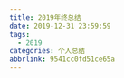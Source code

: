 ```yaml
---
title: 2019年终总结
date: 2019-12-31 23:59:59
tags:
  - 2019
categories: 个人总结
abbrlink: 9541cc0fd51ce65a
---
```

